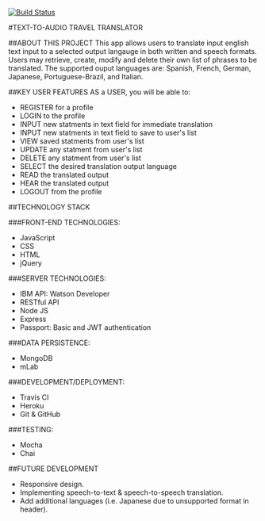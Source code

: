 [![Build Status](https://travis-ci.org/Thinkful-C15/capstone-translation-app.svg?branch=feature-quang)](https://travis-ci.org/Thinkful-C15/capstone-translation-app)

#TEXT-TO-AUDIO TRAVEL TRANSLATOR

##ABOUT THIS PROJECT
This app allows users to translate input english text input to a selected output langauge in both written and speech formats. Users may retrieve, create, modify and delete their own list of phrases to be translated. The supported ouput languages are: Spanish, French, German, Japanese, Portuguese-Brazil, and Italian.

##KEY USER FEATURES
AS a USER, you will be able to:
* REGISTER for a profile 
* LOGIN to the profile 
* INPUT new statments in text field for immediate translation 
* INPUT new statments in text field to save to user's list
* VIEW saved statments from user's list 
* UPDATE any statment from user's list 
* DELETE any statment from user's list 
* SELECT the desired translation output language
* READ the translated output
* HEAR the translated output
* LOGOUT from the profile

##TECHNOLOGY STACK

###FRONT-END TECHNOLOGIES:
* JavaScript
* CSS
* HTML
* jQuery

###SERVER TECHNOLOGIES:
* IBM API: Watson Developer
* RESTful API
* Node JS
* Express
* Passport: Basic and JWT authentication

###DATA PERSISTENCE: 
* ​MongoDB
* mLab

###DEVELOPMENT/DEPLOYMENT: 
* Travis CI
* Heroku
* Git & GitHub

###TESTING: 
* Mocha
* Chai

##FUTURE DEVELOPMENT
* Responsive design.
* Implementing speech-to-text & speech-to-speech translation.
* Add additional languages (i.e. Japanese due to unsupported format in header).
